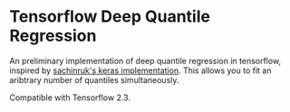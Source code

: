# Tensorflow Deep Quantile Regression 

An preliminary implementation of deep quantile regression in tensorflow, inspired by [sachinruk's keras implementation](https://github.com/sachinruk/KerasQuantileModel). This allows you to fit an aribtrary number of quantiles simultaneously.

Compatible with Tensorflow 2.3.

